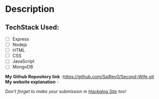 # Description

## TechStack Used:

- [ ] Express
- [ ] Nodejs
- [ ] HTML
- [ ] CSS
- [ ] JavaScript
- [ ] MongoDB

**My Github Repository link** -https://github.com/SaiRev0/Second-Wife.git
**My website explanation** -

_Don't forget to make your submission in [Hackalog Site](https://hackalog.copsiitbhu.co.in/hackathon/debug-it-2022 "DebugIt'22") too!_
